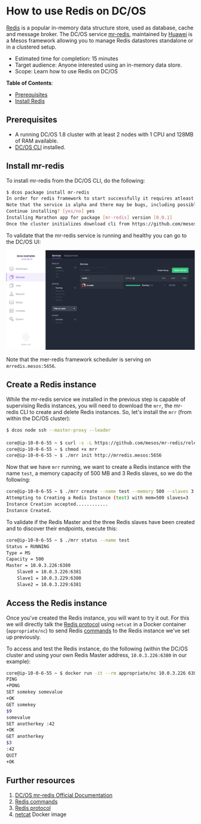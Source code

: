 # How to use Redis on DC/OS

[Redis](http://redis.io/) is a popular in-memory data structure store, used as database, cache and message broker.
The DC/OS service [mr-redis](https://github.com/mesos/mr-redis), maintained by [Huawei](http://www.huawei.com/en/)
is a Mesos framework allowing you to manage Redis datastores standalone or in a clustered setup.

- Estimated time for completion: 15 minutes
- Target audience: Anyone interested using an in-memory data store. 
- Scope: Learn how to use Redis on DC/OS


**Table of Contents**:

- [Prerequisites](#prerequisites)
- [Install Redis](#install-)

## Prerequisites

- A running DC/OS 1.8 cluster with at least 2 nodes with 1 CPU and 128MB of RAM available.
- [DC/OS CLI](https://dcos.io/docs/1.8/usage/cli/install/) installed.

## Install mr-redis

To install mr-redis from the DC/OS CLI, do the following:

```bash
$ dcos package install mr-redis
In order for redis framework to start successfully it requires atleast 1 CPU and 128MB of RAM including ports.
Note that the service is alpha and there may be bugs, including possible data loss, incomplete features, incorrect documentation or other discrepancies.
Continue installing? [yes/no] yes
Installing Marathon app for package [mr-redis] version [0.0.1]
Once the cluster initializes download cli from https://github.com/mesos/mr-redis/releases/download/v0.01-alpha/mrr and follow the instructions in github.com/mesos/mr-redis README on how to initialize the cli, you could also use the REST api's directly to create redis instances
```
To validate that the mr-redis service is running and healthy you can go to the DC/OS UI:

![Services](img/services.png)

Note that the mer-redis framework scheduler is serving on `mrredis.mesos:5656`.

## Create a Redis instance

While the mr-redis service we installed in the previous step is capable of supervising Redis instances, you will need to download the `mrr`, the mr-redis CLI
to create and delete Redis instances. So, let's install the `mrr` (from within the DC/OS cluster):

```bash
$ dcos node ssh --master-proxy --leader

core@ip-10-0-6-55 ~ $ curl -s -L https://github.com/mesos/mr-redis/releases/download/v0.01-alpha/mrr_linux_amd64 -o mrr
core@ip-10-0-6-55 ~ $ chmod +x mrr
core@ip-10-0-6-55 ~ $ ./mrr init http://mrredis.mesos:5656
```

Now that we have `mrr` running, we want to create a Redis instance with the name `test`, a memory capacity of 500 MB and 3 Redis slaves,
so we do the following:

```bash
core@ip-10-0-6-55 ~ $ ./mrr create --name test --memory 500 --slaves 3 --wait
Attempting to Creating a Redis Instance (test) with mem=500 slaves=3
Instance Creation accepted............
Instance Created.
```

To validate if the Redis Master and the three Redis slaves have been created and to discover their endpoints, execute this:

```bash
core@ip-10-0-6-55 ~ $ ./mrr status --name test
Status = RUNNING
Type = MS
Capacity = 500
Master = 10.0.3.226:6380
	Slave0 = 10.0.3.226:6381
	Slave1 = 10.0.3.229:6380
	Slave2 = 10.0.3.229:6381
```

## Access the Redis instance

Once you've created the Redis instance, you will want to try it out. For this we will directly talk the [Redis protocol](http://redis.io/topics/protocol) using `netcat` in a Docker container (`appropriate/nc`) to send Redis [commands](http://redis.io/commands) to the Redis instance we've set up previously.

To access and test the Redis instance, do the following (within the DC/OS cluster and using your own Redis Master address, `10.0.3.226:6380` in our example):

```bash
core@ip-10-0-6-55 ~ $ docker run -it --rm appropriate/nc 10.0.3.226 6380
PING
+PONG
SET somekey somevalue
+OK
GET somekey
$9
somevalue
SET anotherkey :42
+OK
GET anotherkey
$3
:42
QUIT
+OK
```

## Further resources

1. [DC/OS mr-redis Official Documentation](https://github.com/mesos/mr-redis)
1. [Redis commands](http://redis.io/commands)
1. [Redis protocol](http://redis.io/topics/protocol)
1. [netcat](https://hub.docker.com/r/appropriate/nc/) Docker image

